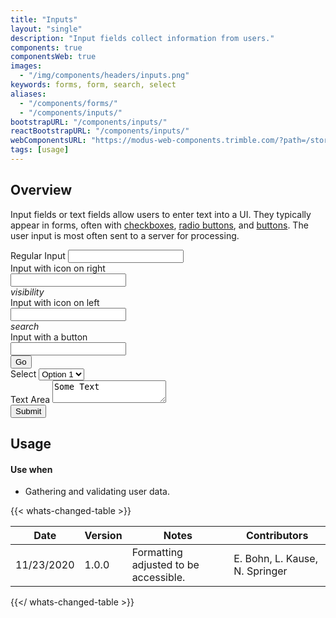 ```yaml
---
title: "Inputs"
layout: "single"
description: "Input fields collect information from users."
components: true
componentsWeb: true
images:
  - "/img/components/headers/inputs.png"
keywords: forms, form, search, select
aliases:
  - "/components/forms/"
  - "/components/inputs/"
bootstrapURL: "/components/inputs/"
reactBootstrapURL: "/components/inputs/"
webComponentsURL: "https://modus-web-components.trimble.com/?path=/story/user-inputs-text-input--default"
tags: [usage]
---
```


## Overview

Input fields or text fields allow users to enter text into a UI. They typically appear in forms, often with [checkboxes](/components/web/checkboxes/), [radio buttons](/components/web/radio-buttons/), and [buttons](/components/web/buttons/). The user input is most often sent to a server for processing.

<form>
  <div class="form-group">
    <label for="RegularInput">Regular Input</label>
    <input class="form-control" id="RegularInput">
  </div>
  <div class="form-group">
    <label for="Input2">Input with icon on right</label>
    <div class="input-with-icon-right">
      <input class="form-control" id="Input2">
      <div class="input-icon">
        <i class="modus-icons notranslate" aria-hidden="true">visibility</i>
      </div>
    </div>
  </div>
  <div class="form-group">
    <label for="Input3">Input with icon on left</label>
    <div class="input-with-icon-left">
      <input class="form-control" id="Input3">
      <div class="input-icon">
        <i class="modus-icons notranslate" aria-hidden="true">search</i>
      </div>
    </div>
  </div>
  <div class="form-group">
    <label for="Input4">Input with a button</label>
    <div class="input-group">
      <input class="form-control" id="Input4">
      <div class="input-group-append">
        <button class="btn btn-outline-secondary" type="button">
          Go
        </button>
      </div>
    </div>
  </div>
  <div class="form-group">
    <label for="exampleFormControlSelect">Select</label>
    <select class="custom-select form-control" id="exampleFormControlSelect">
      <option>Option 1</option>
      <option>Option 2</option>
      <option>Option 3</option>
      <option>Option 4</option>
      <option>Option 5</option>
    </select>
  </div>
  <div class="form-group">
  <label for="Textarea">Text Area</label>
  <textarea class="form-control" id="Textarea">Some Text</textarea>
</div>
  <button type="submit" class="btn btn-primary">Submit</button>
</form>

## Usage

#### Use when

- Gathering and validating user data.

{{< whats-changed-table >}}

| Date       | Version | Notes                                 | Contributors                   |
| ---------- | ------- | ------------------------------------- | ------------------------------ |
| 11/23/2020 | 1.0.0   | Formatting adjusted to be accessible. | E. Bohn, L. Kause, N. Springer |

{{</ whats-changed-table >}}
